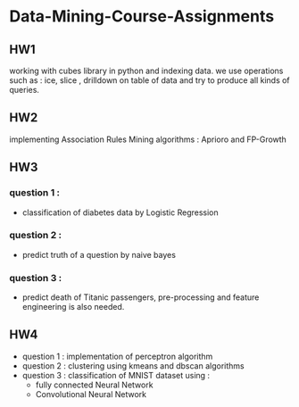 # Data-Mining-Course-Assignments  
  
  ## HW1  
  working with cubes library in python and indexing data. we use operations such as : ice, slice , drilldown on table of data and try to produce all kinds of queries.

 ## HW2  
  implementing Association Rules Mining algorithms : Aprioro and FP-Growth
  
 ## HW3  
 ### question 1 :  
 * classification of diabetes data by Logistic Regression
 ### question 2 :  
 * predict truth of a question by naive bayes 
 ### question 3 :   
 * predict death of Titanic passengers, pre-processing and feature engineering is also needed.

 ## HW4  
 * question 1 : implementation of perceptron algorithm
 * question 2 : clustering using kmeans and dbscan algorithms
 * question 3 : classification of MNIST dataset using :
   *  fully connected Neural Network
   *  Convolutional Neural Network
